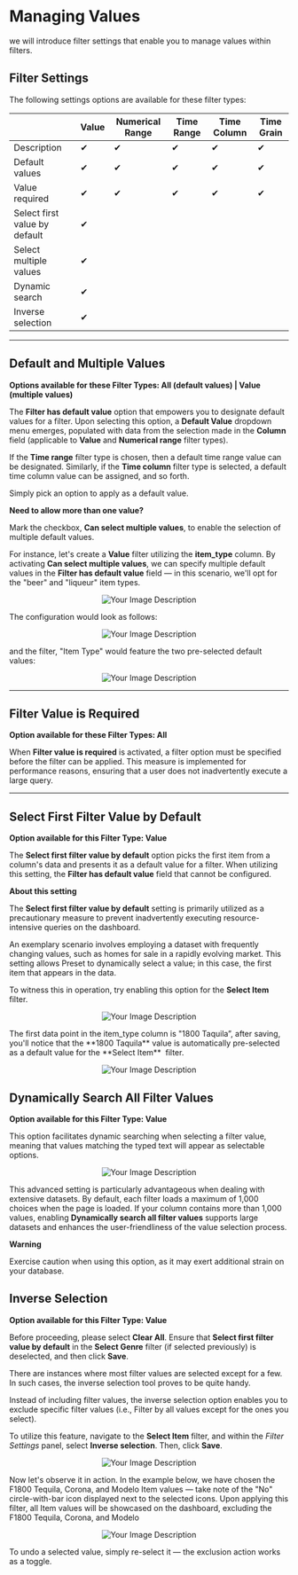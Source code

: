 # Managing Values

we will introduce filter settings that enable you to manage values within filters.

## **Filter Settings**

The following settings options are available for these filter types:

|  | Value | Numerical Range | Time Range | Time Column | Time Grain |
| --- | --- | --- | --- | --- | --- |
| Description | ✔ | ✔ | ✔ | ✔ | ✔ |
| Default values | ✔ | ✔ | ✔ | ✔ | ✔ |
| Value required | ✔ | ✔ | ✔ | ✔ | ✔ |
| Select first value by default | ✔ |  |  |  |  |
| Select multiple values | ✔ |  |  |  |  |
| Dynamic search | ✔ |  |  |  |  |
| Inverse selection | ✔ |  |  |  |  |

---

## **Default and Multiple Values**

**Options available for these Filter Types: All (default values) | Value (multiple values)**

The **Filter has default value** option that empowers you to designate default values for a filter. Upon selecting this option, a **Default Value** dropdown menu emerges, populated with data from the selection made in the **Column** field (applicable to **Value** and **Numerical range** filter types).

If the **Time range** filter type is chosen, then a default time range value can be designated. Similarly, if the **Time column** filter type is selected, a default time column value can be assigned, and so forth.

Simply pick an option to apply as a default value.

**Need to allow more than one value?**

Mark the checkbox, **Can select multiple values**, to enable the selection of multiple default values.

For instance, let's create a **Value** filter utilizing the **item_type** column. By activating **Can select multiple values**, we can specify multiple default values in the **Filter has default value** field — in this scenario, we'll opt for the "beer" and "liqueur" item types.

<p align="center">
  <img src="/interfaces/superset/dashboard_filtering/managing_values/Untitled%20(10).png" alt="Your Image Description" />
</p>


The configuration would look as follows:

<p align="center">
  <img src="/interfaces/superset/dashboard_filtering/managing_values/Untitled%20(11).png" alt="Your Image Description" />
</p>
and the filter, "Item Type" would feature the two pre-selected default values:

<p align="center">
  <img src="/interfaces/superset/dashboard_filtering/managing_values/Untitled%20(12).png" alt="Your Image Description" />
</p>

---

## **Filter Value is Required**

**Option available for these Filter Types: All**

When **Filter value is required** is activated, a filter option must be specified before the filter can be applied. This measure is implemented for performance reasons, ensuring that a user does not inadvertently execute a large query.

---

## **Select First Filter Value by Default**

**Option available for this Filter Type: Value**

The **Select first filter value by default** option picks the first item from a column's data and presents it as a default value for a filter. When utilizing this setting, the **Filter has default value** field that cannot be configured.

**About this setting**

The **Select first filter value by default** setting is primarily utilized as a precautionary measure to prevent inadvertently executing resource-intensive queries on the dashboard.

An exemplary scenario involves employing a dataset with frequently changing values, such as homes for sale in a rapidly evolving market. This setting allows Preset to dynamically select a value; in this case, the first item that appears in the data.

To witness this in operation, try enabling this option for the **Select Item** filter.

<p align="center">
  <img src="/interfaces/superset/dashboard_filtering/managing_values/Untitled%20(13).png" alt="Your Image Description" />
</p>
The first data point in the item_type column is "1800 Taquila”, after saving, you'll notice that the **1800 Taquila** value is automatically pre-selected as a default value for the **Select Item**  filter.

<p align="center">
  <img src="/interfaces/superset/dashboard_filtering/managing_values/Untitled%20(14).png" alt="Your Image Description" />
</p>



## **Dynamically Search All Filter Values**

**Option available for this Filter Type: Value**

This option facilitates dynamic searching when selecting a filter value, meaning that values matching the typed text will appear as selectable options.

<p align="center">
  <img src="/interfaces/superset/dashboard_filtering/managing_values/Untitled%20(15).png" alt="Your Image Description" />
</p>

This advanced setting is particularly advantageous when dealing with extensive datasets. By default, each filter loads a maximum of 1,000 choices when the page is loaded. If your column contains more than 1,000 values, enabling **Dynamically search all filter values** supports large datasets and enhances the user-friendliness of the value selection process.

**Warning**

Exercise caution when using this option, as it may exert additional strain on your database.

## **Inverse Selection**

**Option available for this Filter Type: Value**

Before proceeding, please select **Clear All**. Ensure that **Select first filter value by default** in the **Select Genre** filter (if selected previously) is deselected, and then click **Save**.

There are instances where most filter values are selected except for a few. In such cases, the inverse selection tool proves to be quite handy.

Instead of including filter values, the inverse selection option enables you to exclude specific filter values (i.e., Filter by all values except for the ones you select).

To utilize this feature, navigate to the **Select Item** filter, and within the *Filter Settings* panel, select **Inverse selection**. Then, click **Save**.

<p align="center">
  <img src="/interfaces/superset/dashboard_filtering/managing_values/Untitled%20(16).png" alt="Your Image Description" />
</p>

Now let's observe it in action. In the example below, we have chosen the F1800 Tequila, Corona, and Modelo Item values — take note of the "No" circle-with-bar icon displayed next to the selected icons. Upon applying this filter, all Item values will be showcased on the dashboard, excluding the F1800 Tequila, Corona, and Modelo

<p align="center">
  <img src="/interfaces/superset/dashboard_filtering/managing_values/Untitled%20(17).png" alt="Your Image Description" />
</p>

To undo a selected value, simply re-select it — the exclusion action works as a toggle.